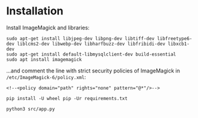 # Installation

Install ImageMagick and libraries:
```
sudo apt-get install libjpeg-dev libpng-dev libtiff-dev libfreetype6-dev liblcms2-dev libwebp-dev libharfbuzz-dev libfribidi-dev libxcb1-dev
sudo apt-get install default-libmysqlclient-dev build-essential
sudo apt install imagemagick
```

...and comment the line with strict security policies of ImageMagick in `/etc/ImageMagick-6/policy.xml`:
```
<!--<policy domain="path" rights="none" pattern="@*"/>-->
```

```
pip install -U wheel pip -Ur requirements.txt
```


```
python3 src/app.py
```

